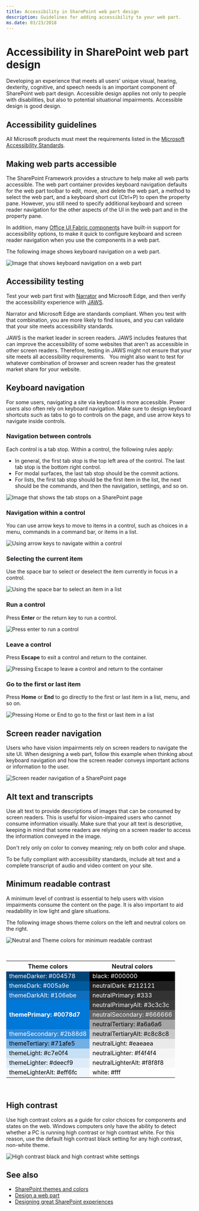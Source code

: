 ```yaml
---
title: Accessibility in SharePoint web part design
description: Guidelines for adding accessibility to your web part.
ms.date: 03/23/2018 
---
```


# Accessibility in SharePoint web part design

Developing an experience that meets all users' unique visual, hearing, dexterity, cognitive, and speech needs is an important component of SharePoint web part design. Accessible design applies not only to people with disabilities, but also to potential situational impairments. Accessible design is good design.

## Accessibility guidelines

All Microsoft products must meet the requirements listed in the [Microsoft Accessibility Standards](https://www.microsoft.com/en-us/accessibility).

## Making web parts accessible

The SharePoint Framework provides a structure to help make all web parts accessible. The web part container provides keyboard navigation defaults for the web part toolbar to edit, move, and delete the web part, a method to select the web part, and a keyboard short cut (Ctrl+P) to open the property pane. However, you still need to specify additional keyboard and screen reader navigation for the other aspects of the UI in the web part and in the property pane. 

In addition, many [Office UI Fabric components](https://developer.microsoft.com/en-us/fabric#/components) have built-in support for accessibility options, to make it quick to configure keyboard and screen reader navigation when you use the components in a web part.

The following image shows keyboard  navigation on a web part.

![Image that shows keyboard navigation on a web part](../images/accessibility-illustration-01.png)

## Accessibility testing

Test your web part first with [Narrator](https://support.microsoft.com/en-us/help/22798/windows-10-narrator-get-started) and Microsoft Edge, and then verify the accessibility experience with [JAWS](http://www.freedomscientific.com/Products/Blindness/JAWS).

Narrator and Microsoft Edge are standards compliant. When you test with that combination, you are more likely to find issues, and you can validate that your site meets accessibility standards. 

JAWS is the market leader in screen readers. JAWS includes features that can improve the accessibility of some websites that aren't as accessible in other screen readers. Therefore, testing in JAWS might not ensure that your site meets all accessibility requirements. 
 
You might also want to test for whatever combination of browser and screen reader has the greatest market share for your website.

## Keyboard navigation

For some users, navigating a site via keyboard is more accessible. Power users also often rely on keyboard navigation. Make sure to design keyboard shortcuts such as tabs to go to controls on the page, and use arrow keys to navigate inside controls.

### Navigation between controls

Each control is a tab stop. Within a control, the following rules apply:

- In general, the first tab stop is the top left area of the control. The last tab stop is the bottom right control.
- For modal surfaces, the last tab stop should be the commit actions.
- For lists, the first tab stop should be the first item in the list, the next should be the commands, and then the navigation, settings, and so on.

<!-- We should make sure the content in the accessibility topic is accessibible. ;) Please describe the information that the image conveys; something like this (also consider making the image an actual screen shot, that might be more clear):

In the following image:
The first tab is the list item.
The second tab is the command.
The third tab is the navigation.
-->
![Image that shows the tab stops on a SharePoint page](../images/accessibility-illustration-04.png)

### Navigation within a control

You can use arrow keys to move to items in a control, such as choices in a menu, commands in a command bar, or items in a list.

![Using arrow keys to navigate within a control](../images/accessibility-illustration-05.png)

### Selecting the current item

Use the space bar to select or deselect the item currently in focus in a control.

![Using the space bar to select an item in a list](../images/accessibility-illustration-06.png)

### Run a control

Press **Enter** or the return key to run a control.

![Press enter to run a control](../images/accessibility-illustration-07.png)

### Leave a control

Press **Escape** to exit a control and return to the container.

![Pressing Escape to leave a control and return to the container](../images/accessibility-illustration-08.png)

### Go to the first or last item

Press **Home** or **End** to go directly to the first or last item in a list, menu, and so on.

![Pressing Home or End to go to the first or last item in a list](../images/accessibility-illustration-09.png)

## Screen reader navigation

Users who have vision impairments rely on screen readers to navigate the site UI. When designing a web part, follow this example when thinking about keyboard navigation and how the screen reader conveys important actions or information to the user.

![Screen reader navigation of a SharePoint page](../images/accessibility-illustration-10.png)

## Alt text and transcripts

Use alt text to provide descriptions of images that can be consumed by screen readers. This is useful for vision-impaired users who cannot consume information visually. Make sure that your alt text is descriptive, keeping in mind that some readers are relying on a screen reader to access the information conveyed in the image. 

Don't rely only on color to convey meaning; rely on both color and shape.

To be fully compliant with accessibility standards, include alt text and a complete transcript of audio and video content on your site.

## Minimum readable contrast

A minimum level of contrast is essential to help users with vision impairments consume the content on the page. It is also important to aid readability in low light and glare situations. 

The following image shows theme colors on the left and neutral colors on the right. 

![Neutral and Theme colors for minimum readable contrast](../images/themes-colors-blue-neutral-theme.png)

<!--![Neutral and Theme colors for minimum readable contrast](../images/accessibility-illustration-12.png)-->

<br/>

<table>
<tr>
    <th>Theme colors</th>
    <th>Neutral colors</th> 
  </tr>
<tr>
<td style="color:white; background-color:#004578">themeDarker: #004578</td>
<td style="color:white; background-color:#000000">black: #000000</td>
</tr>
<tr>
<td style="color:white; background-color:#005a9e">themeDark: #005a9e</td>
<td style="color:white; background-color:#212121">neutralDark: #212121</td>
</tr>
<tr>
<td style="color:white; background-color:#106ebe">themeDarkAlt: #106ebe</td>
<td style="color:white; background-color:#333">neutralPrimary: #333</td>
</tr>
<tr>
<td rowspan="3" style="font-weight:bold; vertical-align:middle; color:white; background-color:#0078d7">themePrimary: #0078d7</td>
<td style="color:white; background-color:#3c3c3c">neutralPrimaryAlt: #3c3c3c</td>
</tr>
<tr>
<td style="color:white; background-color:#666666">neutralSecondary: #666666</td>
</tr>
<tr>
<td style="color:black; background-color:#a6a6a6">neutralTertiary: #a6a6a6</td>
</tr>
<tr>
<td style="color:white; background-color:#2b88d8">themeSecondary: #2b88d8</td>
<td style="color:black; background-color:#c8c8c8">neutralTertiaryAlt: #c8c8c8</td>
</tr>
<tr>
<td style="color:black; background-color:#71afe5">themeTertiary: #71afe5</td>
<td style="color:black; background-color:#eaeaea">neutralLight: #eaeaea</td>
</tr>
<tr>
<td style="color:black; background-color:#c7e0f4">themeLight: #c7e0f4</td>
<td style="color:black; background-color:#f4f4f4">neutralLighter: #f4f4f4</td>
</tr>
<tr>
<td style="color:black; background-color:#deecf9">themeLighter: #deecf9</td>
<td style="color:black; background-color:#f8f8f8">neutralLighterAlt: #f8f8f8</td>
</tr>
<tr>
<td style="color:black; background-color:#eff6fc">themeLighterAlt: #eff6fc</td>
<td style="color:black; background-color:#fff">white: #fff</td>
</tr>
</table>

<br/>


## High contrast

Use high contrast colors as a guide for color choices for components and states on the web. Windows computers only have the ability to detect whether a PC is running high contrast or high contrast white. For this reason, use the default high contrast black setting for any high contrast, non-white theme.

![High contrast black and high contrast white settings](../images/accessibility-illustration-14.png)


## See also

- [SharePoint themes and colors](themes-colors.md)
- [Design a web part](design-a-web-part.md)
- [Designing great SharePoint experiences](design-guidance-overview.md)



